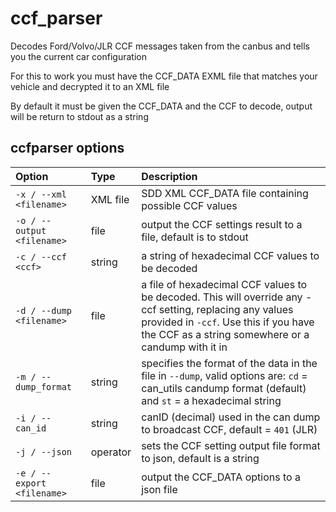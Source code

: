 # ccf_parser

Decodes Ford/Volvo/JLR CCF messages taken from the canbus and tells you the current car configuration

For this to work you must have the CCF_DATA EXML file that matches your vehicle and decrypted it to an XML file

By default it must be given the CCF_DATA and the CCF to decode, output will be return to stdout as a string

## ccfparser options

| Option | Type | Description |
|:------|:-----|:------------|
|`-x / --xml <filename>`|XML file|SDD XML CCF_DATA file containing possible CCF values|
|`-o / --output <filename>`|file|output the CCF settings result to a file, default is to stdout|
|`-c / --ccf <ccf>`|string|a string of hexadecimal CCF values to be decoded|
|`-d / --dump <filename>`|file|a file of hexadecimal CCF values to be decoded. This will override any -ccf setting, replacing any values provided in `-ccf`. Use this if you have the CCF as a string somewhere or a candump with it in|
|`-m / --dump_format`|string| specifies the format of the data in the file in `--dump`, valid options are: `cd` = can_utils candump format (default) and `st` = a hexadecimal string|
|`-i / --can_id`|string|canID (decimal) used in the can dump to broadcast CCF, default = `401` (JLR)|
|`-j / --json`|operator|sets the CCF setting output file format to json, default is a string|
|`-e / --export <filename>`|file|output the CCF_DATA options to a json file|
